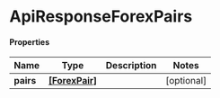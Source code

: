 # ApiResponseForexPairs

#### Properties
Name | Type | Description | Notes
------------ | ------------- | ------------- | -------------
**pairs** | [**[ForexPair]**](ForexPair.md) |  | [optional] 



